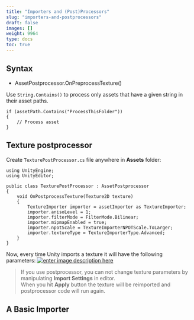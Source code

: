 ```yaml
---
title: "Importers and (Post)Processors"
slug: "importers-and-postprocessors"
draft: false
images: []
weight: 9964
type: docs
toc: true
---
```


## Syntax
- AssetPostprocessor.OnPreprocessTexture()

Use `String.Contains()` to process only assets that have a given string in their asset paths.

<!-- language: c# -->
    if (assetPath.Contains("ProcessThisFolder"))
    {
        // Process asset
    }

## Texture postprocessor
Create `TexturePostProcessor.cs` file anywhere in **Assets** folder:


<!-- language: c# -->


    using UnityEngine;
    using UnityEditor;
    
    public class TexturePostProcessor : AssetPostprocessor
    {
        void OnPostprocessTexture(Texture2D texture)
        {
            TextureImporter importer = assetImporter as TextureImporter;
            importer.anisoLevel = 1;
            importer.filterMode = FilterMode.Bilinear;
            importer.mipmapEnabled = true;
            importer.npotScale = TextureImporterNPOTScale.ToLarger;
            importer.textureType = TextureImporterType.Advanced;
        }
    }

Now, every time Unity imports a texture it will have the following parameters:
[![enter image description here][1]][1]

> If you use postprocessor, you can not change texture parameters by manipulating **Import Settings** in editor.  
When you hit **Apply** button the texture will be reimported and postprocessor code will run again.

  [1]: http://i.stack.imgur.com/gkhQK.png

## A Basic Importer


